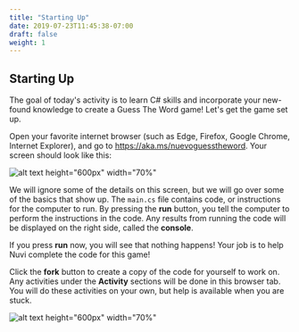 ```yaml
---
title: "Starting Up"
date: 2019-07-23T11:45:38-07:00
draft: false
weight: 1
---
```


## Starting Up

The goal of today's activity is to learn C# skills and incorporate your new-found knowledge to create a Guess The Word game! Let's get the game set up.

Open your favorite internet browser (such as Edge, Firefox, Google Chrome, Internet Explorer), and go to <a href="https://aka.ms/nuevoguesstheword" target="_blank">https://aka.ms/nuevoguesstheword</a>. Your screen should look like this:

![alt text height="600px" width="70%"](../media/welcome-screen.png "Replit main screen")

We will ignore some of the details on this screen, but we will go over some of the basics that show up. The `main.cs` file contains code, or instructions for the computer to run. By pressing the **run** button, you tell the computer to perform the instructions in the code. Any results from running the code will be displayed on the right side, called the **console**.

If you press **run** now, you will see that nothing happens! Your job is to help Nuvi complete the code for this game!

Click the **fork** button to create a copy of the code for yourself to work on. Any activities under the **Activity** sections will be done in this browser tab. You will do these activities on your own, but help is available when you are stuck.

![alt text height="600px" width="70%"](../media/fork-picture.png "Replit fork button")
